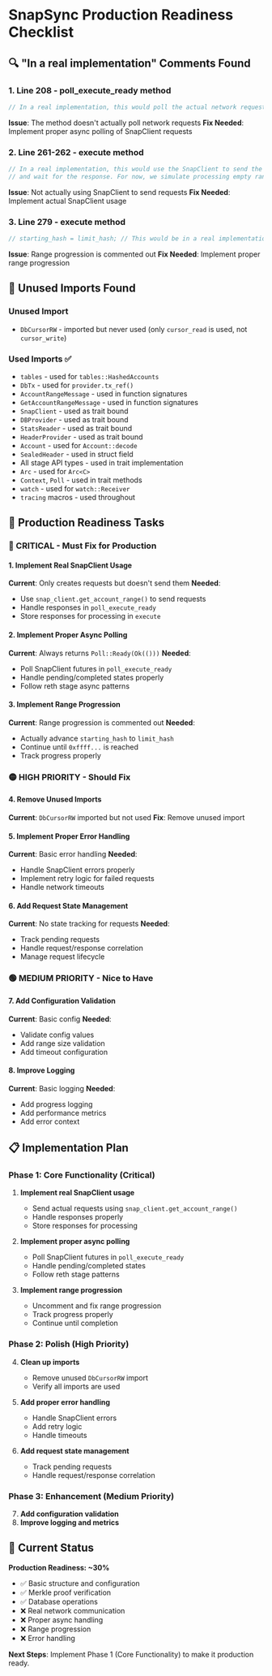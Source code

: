 # SnapSync Production Readiness Checklist

## 🔍 **"In a real implementation" Comments Found**

### **1. Line 208 - poll_execute_ready method**
```rust
// In a real implementation, this would poll the actual network requests
```
**Issue**: The method doesn't actually poll network requests
**Fix Needed**: Implement proper async polling of SnapClient requests

### **2. Line 261-262 - execute method**
```rust
// In a real implementation, this would use the SnapClient to send the request
// and wait for the response. For now, we simulate processing empty ranges.
```
**Issue**: Not actually using SnapClient to send requests
**Fix Needed**: Implement actual SnapClient usage

### **3. Line 279 - execute method**
```rust
// starting_hash = limit_hash; // This would be in a real implementation
```
**Issue**: Range progression is commented out
**Fix Needed**: Implement proper range progression

## 🧹 **Unused Imports Found**

### **Unused Import**
- `DbCursorRW` - imported but never used (only `cursor_read` is used, not `cursor_write`)

### **Used Imports** ✅
- `tables` - used for `tables::HashedAccounts`
- `DbTx` - used for `provider.tx_ref()`
- `AccountRangeMessage` - used in function signatures
- `GetAccountRangeMessage` - used in function signatures
- `SnapClient` - used as trait bound
- `DBProvider` - used as trait bound
- `StatsReader` - used as trait bound
- `HeaderProvider` - used as trait bound
- `Account` - used for `Account::decode`
- `SealedHeader` - used in struct field
- All stage API types - used in trait implementation
- `Arc` - used for `Arc<C>`
- `Context`, `Poll` - used in trait methods
- `watch` - used for `watch::Receiver`
- `tracing` macros - used throughout

## 🚀 **Production Readiness Tasks**

### **🔴 CRITICAL - Must Fix for Production**

#### **1. Implement Real SnapClient Usage**
**Current**: Only creates requests but doesn't send them
**Needed**: 
- Use `snap_client.get_account_range()` to send requests
- Handle responses in `poll_execute_ready`
- Store responses for processing in `execute`

#### **2. Implement Proper Async Polling**
**Current**: Always returns `Poll::Ready(Ok(()))`
**Needed**:
- Poll SnapClient futures in `poll_execute_ready`
- Handle pending/completed states properly
- Follow reth stage async patterns

#### **3. Implement Range Progression**
**Current**: Range progression is commented out
**Needed**:
- Actually advance `starting_hash` to `limit_hash`
- Continue until `0xffff...` is reached
- Track progress properly

### **🟡 HIGH PRIORITY - Should Fix**

#### **4. Remove Unused Imports**
**Current**: `DbCursorRW` imported but not used
**Fix**: Remove unused import

#### **5. Implement Proper Error Handling**
**Current**: Basic error handling
**Needed**:
- Handle SnapClient errors properly
- Implement retry logic for failed requests
- Handle network timeouts

#### **6. Add Request State Management**
**Current**: No state tracking for requests
**Needed**:
- Track pending requests
- Handle request/response correlation
- Manage request lifecycle

### **🟢 MEDIUM PRIORITY - Nice to Have**

#### **7. Add Configuration Validation**
**Current**: Basic config
**Needed**:
- Validate config values
- Add range size validation
- Add timeout configuration

#### **8. Improve Logging**
**Current**: Basic logging
**Needed**:
- Add progress logging
- Add performance metrics
- Add error context

## 📋 **Implementation Plan**

### **Phase 1: Core Functionality (Critical)**
1. **Implement real SnapClient usage**
   - Send actual requests using `snap_client.get_account_range()`
   - Handle responses properly
   - Store responses for processing

2. **Implement proper async polling**
   - Poll SnapClient futures in `poll_execute_ready`
   - Handle pending/completed states
   - Follow reth stage patterns

3. **Implement range progression**
   - Uncomment and fix range progression
   - Track progress properly
   - Continue until completion

### **Phase 2: Polish (High Priority)**
4. **Clean up imports**
   - Remove unused `DbCursorRW` import
   - Verify all imports are used

5. **Add proper error handling**
   - Handle SnapClient errors
   - Add retry logic
   - Handle timeouts

6. **Add request state management**
   - Track pending requests
   - Handle request/response correlation

### **Phase 3: Enhancement (Medium Priority)**
7. **Add configuration validation**
8. **Improve logging and metrics**

## 🎯 **Current Status**

**Production Readiness: ~30%**
- ✅ Basic structure and configuration
- ✅ Merkle proof verification
- ✅ Database operations
- ❌ Real network communication
- ❌ Proper async handling
- ❌ Range progression
- ❌ Error handling

**Next Steps**: Implement Phase 1 (Core Functionality) to make it production ready.